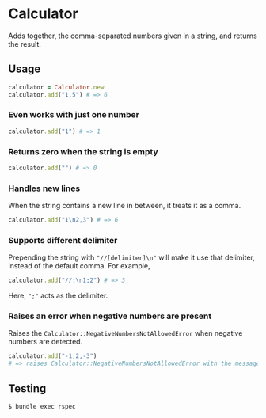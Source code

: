 # Calculator

Adds together, the comma-separated numbers given in a string, and returns the result.

## Usage

```rb
calculator = Calculator.new
calculator.add("1,5") # => 6
```

### Even works with just one number

```rb
calculator.add("1") # => 1
```

### Returns zero when the string is empty

```rb
calculator.add("") # => 0
```

### Handles new lines

When the string contains a new line in between, it treats it as a comma.

```rb
calculator.add("1\n2,3") # => 6
```

### Supports different delimiter

Prepending the string with `"//[delimiter]\n"` will make it use that delimiter, instead of the default comma. For example,

```rb
calculator.add("//;\n1;2") # => 3
```

Here, `";"` acts as the delimiter.

### Raises an error when negative numbers are present

Raises the `Calculator::NegativeNumbersNotAllowedError` when negative numbers are detected.

```rb
calculator.add("-1,2,-3")
# => raises Calculator::NegativeNumbersNotAllowedError with the message: "negative numbers not allowed -1, -3"
```

## Testing

```bash
$ bundle exec rspec
```
